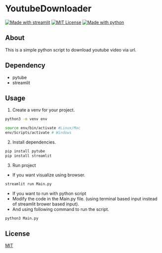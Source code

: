 # YoutubeDownloader 

[![Made with streamlit](https://img.shields.io/badge/Made%20with-streamlit-orange)](https://streamlit.io/)
[![MIT License](https://img.shields.io/badge/license-MIT-red)](https://github.com/seanwhitee/YoutubeDownloader/blob/main/license)
[![Made with python](https://img.shields.io/badge/Made%20with-Python-brightgreen)](https://www.python.org/)

## About
This is a simple python script to download youtube video via url.


## Dependency
- pytube
- streamlit

## Usage
1. Create a venv for your project.
```bash
python3 -m venv env

source env/bin/activate #Linux/Mac
env/Scripts/activate # Windows
```
2. Install dependencies.
```bash
pip install pytube
pip install streamlit
```

3. Run project

- If you want visualize using browser.
```bash
streamlit run Main.py
```
- If you want to run with python script
- Modify the code  in the Main.py file. (using terminal based input instead of streamlit brower based input).
- And using following command to run the script.

```bash
python3 Main.py
```

## License
[MIT](https://github.com/seanwhitee/YoutubeDownloader/blob/main/license)